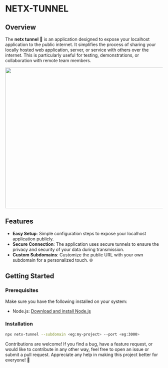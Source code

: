 # NETX-TUNNEL

## Overview

The **netx tunnel** 🚀 is an application designed to expose your localhost application to the public internet. It simplifies the process of sharing your locally hosted web application, server, or service with others over the internet. This is particularly useful for testing, demonstrations, or collaboration with remote team members.

<img src="https://media.giphy.com/media/v1.Y2lkPTc5MGI3NjExMnlpdXF6aXhzM2MxMnp2OXQ1ZmtvdHJxemRwN2l6Z3VtOTh1OHVrbiZlcD12MV9pbnRlcm5hbF9naWZfYnlfaWQmY3Q9Zw/K32FBR08C6QFk2h4Ia/giphy.gif" width="1000" height="450">



## Features

-   **Easy Setup**: Simple configuration steps to expose your localhost application publicly.
-   **Secure Connection**: The application uses secure tunnels to ensure the privacy and security of your data during transmission.
-   **Custom Subdomains**: Customize the public URL with your own subdomain for a personalized touch. 🌐

## Getting Started

### Prerequisites

Make sure you have the following installed on your system:

-   Node.js: [Download and install Node.js](https://nodejs.org/)

### Installation

```bash
npx netx-tunnel --subdomain <eg:my-project> --port <eg:3000>
```

Contributions are welcome! If you find a bug, have a feature request, or would like to contribute in any other way, feel free to open an issue or submit a pull request. Appreciate any help in making this project better for everyone! 🙌
